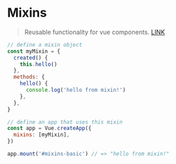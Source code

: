 # Mixins

> Reusable functionality for vue components. [LINK](https://v3.vuejs.org/guide/mixins.html#basics)

```js
// define a mixin object
const myMixin = {
  created() {
    this.hello()
  },
  methods: {
    hello() {
      console.log('hello from mixin!')
    },
  },
}

// define an app that uses this mixin
const app = Vue.createApp({
  mixins: [myMixin],
})

app.mount('#mixins-basic') // => "hello from mixin!"
```
